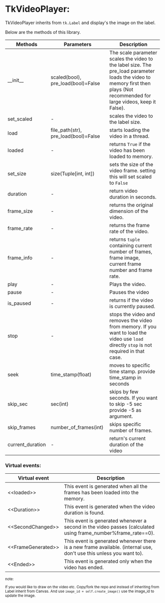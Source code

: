 # TkVideoPlayer:

TkVideoPlayer inherits from `tk.Label` and display's the image on the label.

Below are the methods of this library.

| Methods          | Parameters                           | Description                                                                                                                                                                    |
|------------------|--------------------------------------|--------------------------------------------------------------------------------------------------------------------------------------------------------------------------------|
| \_\_init\_\_     | scaled(bool), pre_load(bool)=False   | The scale parameter scales the video to the label size.  The pre_load parameter loads the video to memory first then plays  (Not recommended for large videos, keep it False). |
| set_scaled       | -                                    | scales the video to the label size.                                                                                                                                            |
| load             | file_path(str), pre_load(bool)=False | starts loading the video in a thread.                                                                                                                                          |
| loaded           | -                                    | returns `True` if the video has been loaded to memory.                                                                                                                         |
| set_size         | size(Tuple[int, int])                | sets the size of the video frame. setting this will set scaled to `False`                                                                                                      |
| duration         | -                                    | return video duration in seconds.                                                                                                                                              |
| frame_size       | -                                    | returns the original dimension of the video.                                                                                                                                   |
| frame_rate       | -                                    | returns the frame rate of the video.                                                                                                                                           |
| frame_info       | -                                    | returns `tuple` containing current number of frames, frame image, current frame number  and frame rate.                                                                        |
| play             | -                                    | Plays the video.                                                                                                                                                               |
| pause            | -                                    | Pauses the video                                                                                                                                                               |
| is_paused        | -                                    | returns if the video is currently paused.                                                                                                                                      |
| stop             | -                                    | stops the video and removes the video from memory. If you want to load  the video use `load` directly `stop` is not required in that case.                                     |
| seek             | time_stamp(float)                    | moves to specific time stamp. provide time_stamp in seconds                                                                                                                    |
| skip_sec         | sec(int)                             | skips by few seconds. If you want to skip -5 sec provide -5 as argument.                                                                                                       |
| skip_frames      | number_of_frames(int)                | skips specific number of frames.                                                                                                                                               |
| current_duration | -                                    | return's current duration of the video                                                                                                                                         |


### Virtual events:

| Virtual event          | Description                                                                                                         |
|------------------------|---------------------------------------------------------------------------------------------------------------------|
| \<\<loaded\>\>         | This event is generated when all the frames has been loaded into the memory.                                        |
| \<\<Duration\>\>       | This event is generated when the video duration is found.                                                           |
| \<\<SecondChanged\>\>  | This event is generated whenever a second in the video passes (calculated using frame_number%frame_rate==0).        |
| \<\<FrameGenerated\>\> | This event is generated whenever there is a new frame available. (internal use, don't use this unless you want to). |
| \<\<Ended\>\>          | This event is generated only when the video has ended.                                                              |

<sub> 

note:

If you would like to draw on the video etc. Copy/fork the repo and instead of inheriting from Label inherit from Canvas.
And use `image_id = self.create_image()` use the image_id to update the image.

</sub>
